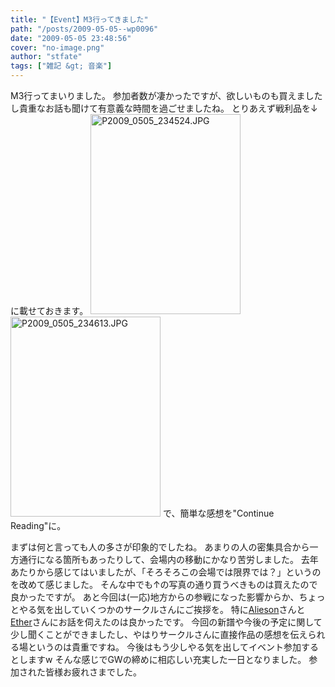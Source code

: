 ```yaml
---
title: "【Event】M3行ってきました"
path: "/posts/2009-05-05--wp0096"
date: "2009-05-05 23:48:56"
cover: "no-image.png"
author: "stfate"
tags: ["雑記 &gt; 音楽"]
---
```




M3行ってまいりました。
参加者数が凄かったですが、欲しいものも買えましたし貴重なお話も聞けて有意義な時間を過ごせましたね。
とりあえず戦利品を↓に載せておきます。
<a href="http://stfate.net/img/P2009_0505_234524.JPG"><img src="http://stfate.net/img/thm278_P2009_0505_234524.JPG" width="240" height="320" alt="P2009_0505_234524.JPG"  /></a><a href="http://stfate.net/img/P2009_0505_234613.JPG"><img src="http://stfate.net/img/thm279_P2009_0505_234613.JPG" width="240" height="320" alt="P2009_0505_234613.JPG"  /></a>
で、簡単な感想を"Continue Reading"に。

<!--more-->
まずは何と言っても人の多さが印象的でしたね。
あまりの人の密集具合から一方通行になる箇所もあったりして、会場内の移動にかなり苦労しました。
去年あたりから感じてはいましたが、「そろそろこの会場では限界では？」というのを改めて感じました。
そんな中でも↑の写真の通り買うべきものは買えたので良かったですが。
あと今回は(一応)地方からの参戦になった影響からか、ちょっとやる気を出していくつかのサークルさんにご挨拶を。
特に<a href="http://www.alieson.net/html/" target="_blank">Alieson</a>さんと<a href="http://www.ether-music.com/" target="_blank">Ether</a>さんにお話を伺えたのは良かったです。
今回の新譜や今後の予定に関して少し聞くことができましたし、やはりサークルさんに直接作品の感想を伝えられる場というのは貴重ですね。
今後はもう少しやる気を出してイベント参加するとしますw
そんな感じでGWの締めに相応しい充実した一日となりました。
参加された皆様お疲れさまでした。
